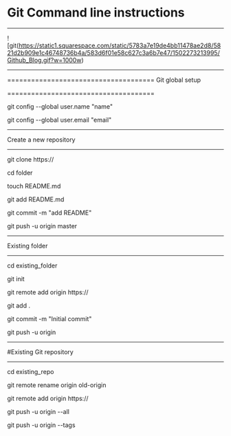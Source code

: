 

# Git Command line instructions
**************************************

![git(https://static1.squarespace.com/static/5783a7e19de4bb11478ae2d8/5821d2b909e1c46748736b4a/583d6f01e58c627c3a6b7e47/1502273213995/Github_Blog.gif?w=1000w)


****************************************

=====================================
Git global setup

=====================================

git config --global user.name "name"

git config --global user.email "email"

---------------------------------------------

Create a new repository 

---------------------------------------------

git clone https://

cd folder

touch README.md

git add README.md

git commit -m "add README"

git push -u origin master


-------------------------------------------------

Existing folder

-------------------------------------------------

cd existing_folder

git init

git remote add origin https://

git add .

git commit -m "Initial commit"

git push -u origin 

---------------------------------------------

#Existing Git repository

--------------------------------------------

cd existing_repo

git remote rename origin old-origin

git remote add origin https://

git push -u origin --all

git push -u origin --tags
